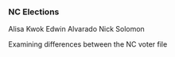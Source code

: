 ### NC Elections

Alisa Kwok
Edwin Alvarado
Nick Solomon

Examining differences between the NC voter file